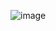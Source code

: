 ![image](https://github.com/ipesotskiiy/SQLAcademyTaskSolution/assets/82309024/8e1d71f5-ff11-444f-8cbf-b1020b9d40b4)
